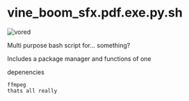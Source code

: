 # vine_boom_sfx.pdf.exe.py.sh

![vored](https://user-images.githubusercontent.com/84446642/138679901-bfedfa82-f3f0-4578-a24c-47f4bd7f82c5.gif)

Multi purpose bash script for... something?

Includes a package manager and functions of one

depenencies
```
ffmpeg
thats all really
```

